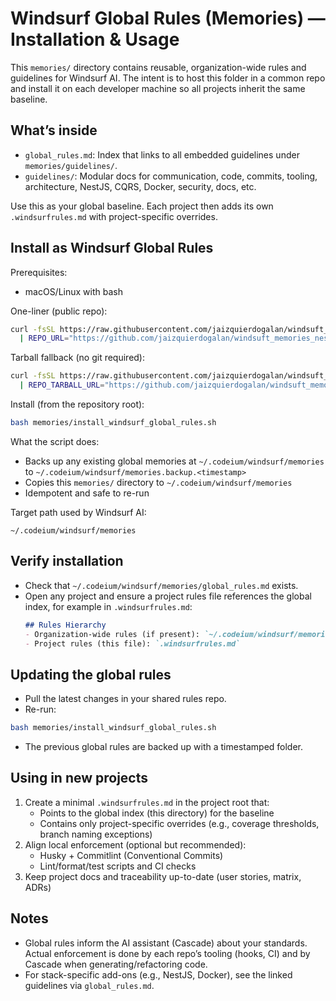 # Windsurf Global Rules (Memories) — Installation & Usage

This `memories/` directory contains reusable, organization-wide rules and guidelines for Windsurf AI. The intent is to host this folder in a common repo and install it on each developer machine so all projects inherit the same baseline.

## What’s inside
- `global_rules.md`: Index that links to all embedded guidelines under `memories/guidelines/`.
- `guidelines/`: Modular docs for communication, code, commits, tooling, architecture, NestJS, CQRS, Docker, security, docs, etc.

Use this as your global baseline. Each project then adds its own `.windsurfrules.md` with project-specific overrides.

## Install as Windsurf Global Rules

Prerequisites:
- macOS/Linux with bash

One-liner (public repo):
```bash
curl -fsSL https://raw.githubusercontent.com/jaizquierdogalan/windsuft_memories_nestjs/master/memories/install_windsurf_global_rules.sh \
  | REPO_URL="https://github.com/jaizquierdogalan/windsuft_memories_nestjs.git" bash
```
Tarball fallback (no git required):
```bash
curl -fsSL https://raw.githubusercontent.com/jaizquierdogalan/windsuft_memories_nestjs/master/memories/install_windsurf_global_rules.sh \
  | REPO_TARBALL_URL="https://github.com/jaizquierdogalan/windsuft_memories_nestjs/archive/refs/heads/master.tar.gz" bash
```

Install (from the repository root):
```bash
bash memories/install_windsurf_global_rules.sh
```
What the script does:
- Backs up any existing global memories at `~/.codeium/windsurf/memories` to `~/.codeium/windsurf/memories.backup.<timestamp>`
- Copies this `memories/` directory to `~/.codeium/windsurf/memories`
- Idempotent and safe to re-run

Target path used by Windsurf AI:
```
~/.codeium/windsurf/memories
```

## Verify installation
- Check that `~/.codeium/windsurf/memories/global_rules.md` exists.
- Open any project and ensure a project rules file references the global index, for example in `.windsurfrules.md`:
  ```md
  ## Rules Hierarchy
  - Organization-wide rules (if present): `~/.codeium/windsurf/memories/global_rules.md`
  - Project rules (this file): `.windsurfrules.md`
  ```

## Updating the global rules
- Pull the latest changes in your shared rules repo.
- Re-run:
```bash
bash memories/install_windsurf_global_rules.sh
```
- The previous global rules are backed up with a timestamped folder.

## Using in new projects
1) Create a minimal `.windsurfrules.md` in the project root that:
   - Points to the global index (this directory) for the baseline
   - Contains only project-specific overrides (e.g., coverage thresholds, branch naming exceptions)
2) Align local enforcement (optional but recommended):
   - Husky + Commitlint (Conventional Commits)
   - Lint/format/test scripts and CI checks
3) Keep project docs and traceability up-to-date (user stories, matrix, ADRs)

## Notes
- Global rules inform the AI assistant (Cascade) about your standards. Actual enforcement is done by each repo’s tooling (hooks, CI) and by Cascade when generating/refactoring code.
- For stack-specific add-ons (e.g., NestJS, Docker), see the linked guidelines via `global_rules.md`.
